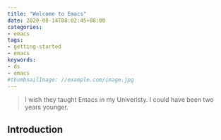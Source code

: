 ```yaml
---
title: "Welcome to Emacs"
date: 2020-08-14T08:02:45+08:00
categories:
- emacs
tags:
- getting-started
- emacs
keywords:
- ds
- emacs
#thumbnailImage: //example.com/image.jpg
---
```

> I wish they taught Emacs in my Univeristy. I could have been two years younger.
<!--more-->

## Introduction
